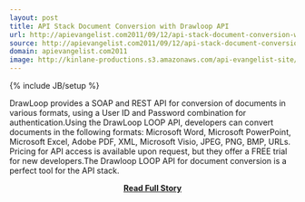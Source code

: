 ```yaml
---
layout: post
title: API Stack Document Conversion with Drawloop API
url: http://apievangelist.com2011/09/12/api-stack-document-conversion-with-drawloop-api/
source: http://apievangelist.com2011/09/12/api-stack-document-conversion-with-drawloop-api/
domain: apievangelist.com2011
image: http://kinlane-productions.s3.amazonaws.com/api-evangelist-site/blog/Drawloop-Logo.jpg
---
```

{% include JB/setup %}<p>DrawLoop provides a SOAP and REST API for conversion of documents in various formats, using a User ID and Password combination for authentication.Using the DrawLoop LOOP API, developers can convert documents in the following formats: Microsoft Word, Microsoft PowerPoint, Microsoft Excel, Adobe PDF, XML, Microsoft Visio, JPEG, PNG, BMP, URLs.  Pricing for API access is available upon request, but they offer a FREE trial for new developers.The Drawloop LOOP API for document conversion is a perfect tool for the API stack.</p>
<center><p><a href="http://apievangelist.com2011/09/12/api-stack-document-conversion-with-drawloop-api/" style='padding:25px; font-sze:18px; font-weight: bold;'>Read Full Story</a></p></center>
